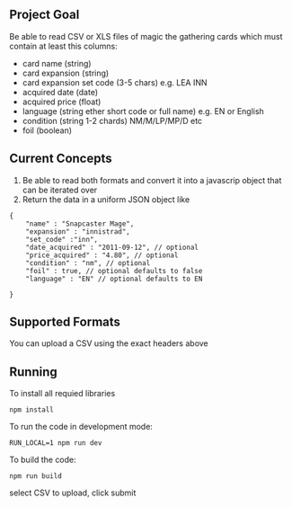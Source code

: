 ## Project Goal

Be able to read CSV or XLS files of magic the gathering cards which must contain at least this columns:

* card name (string)
* card expansion (string)
* card expansion set code (3-5 chars) e.g. LEA INN
* acquired date (date)
* acquired price (float)
* language (string ether short code or full name) e.g. EN or English
* condition (string 1-2 chards) NM/M/LP/MP/D etc
* foil (boolean)

## Current Concepts

1. Be able to read both formats and convert it into a javascrip object that can be iterated over
2. Return the data in a uniform JSON object like

```
{
    "name" : "Snapcaster Mage",
    "expansion" : "innistrad",
    "set_code" :"inn",
    "date_acquired" : "2011-09-12", // optional
    "price_acquired" : "4.80", // optional    
    "condition" : "nm", // optional
    "foil" : true, // optional defaults to false
    "language" : "EN" // optional defaults to EN

}
```

## Supported Formats

You can upload a CSV using the exact headers above


## Running

To install all requied libraries

`npm install`

To run the code in development mode:

`RUN_LOCAL=1 npm run dev`

To build the code:

`npm run build`

select CSV to upload, click submit